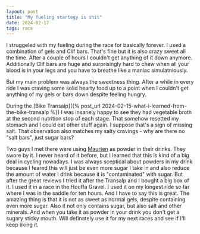 ```yaml
---
layout: post
title: "My fueling startegy is shit"
date: 2024-02-17
tags: race
---
```


I struggeled with my fueling during the race for basically forever. I used a combination of gels and Clif bars. That's fine but it is also crazy sweet all the time. After a couple of hours I couldn't get anything of it down anymore. Additionally Clif bars are huge and surprisingly hard to chew when all your blood is in your legs and you have to breathe like a maniac simulatniously.

But my main problem was always the sweetness thing. After a while in every ride I was craving some solid hearty food up to a point when I couldn't get anything of my gels or bars down despite feeling hungry.

During the [Bike Transalp]({% post_url 2024-02-15-what-i-learned-from-the-bike-transalp %}) I was insanely happy to see they had vegetable broth at the second nutrition stop of each stage. That somehow resetted my stomach and I could eat other stuff again. I suppose that's a sign of missing salt. That observation also matches my salty cravings - why are there no "salt bars", just sugar bars?

Two guys I met there were using [Maurten](https://www.maurten.com/de) as powder in their drinks. They swore by it. I never heard of it before, but I learned that this is kind of a big deal in cycling nowadays. I was always sceptical about powders in my drink because I feared this will just be even more sugar I take in and also reduce the amount of water I drink because it is "contaminated" with sugar. But after the great reviews I tried it after the Transalp and I bought a big box of it. I used it in a race in the Houffa Gravel. I used it on my longest ride so far where I was in the saddle for ten hours. And I have to say this is great. The amazing thing is that it is not as sweet as normal gels, despite containing even more sugar. Also it not only contains sugar, but also salt and other minerals. And when you take it as powder in your drink you don't get a sugary sticky mouth. Will definately use it for my next races and see if I'll keep liking it.
